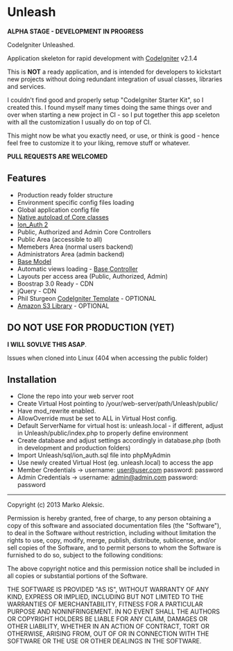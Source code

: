 Unleash
=======

**ALPHA STAGE - DEVELOPMENT IN PROGRESS**

CodeIgniter Unleashed.

Application skeleton for rapid development with [CodeIgniter](http://ellislab.com/codeigniter) v2.1.4


This is **NOT** a ready application, and is intended for developers to kickstart new projects
without doing redundant integration of usual classes, libraries and services.


I couldn't find good and properly setup "CodeIgniter Starter Kit", so I created
this. I found myself many times doing the same things over and over when starting a new
project in CI - so I put together this app sceleton with all the customization I usually do on top of CI.

This might now be what you exactly need, or use, or think is good - hence feel free to customize it to your liking, remove stuff or whatever.

**PULL REQUESTS ARE WELCOMED**


## Features

* Production ready folder structure
* Environment specific config files loading
* Global application config file
* [Native autoload of Core classes](http://philsturgeon.co.uk/blog/2010/02/CodeIgniter-Base-Classes-Keeping-it-DRY)
* [Ion_Auth 2](https://github.com/benedmunds/CodeIgniter-Ion-Auth)
* Public, Authorized and Admin Core Controllers
* Public Area (accessible to all)
* Memebers Area (normal users backend)
* Administrators Area (admin backend)
* [Base Model](https://github.com/jamierumbelow/codeigniter-base-model)
* Automatic views loading - [Base Controller](https://github.com/jamierumbelow/codeigniter-base-controller)
* Layouts per access area (Public, Authorized, Admin)
* Boostrap 3.0 Ready - CDN
* jQuery - CDN
* Phil Sturgeon [CodeIgniter Template](https://github.com/philsturgeon/codeigniter-template) - OPTIONAL
* [Amazon S3 Library](https://github.com/psugand/CodeIgniter-S3) - OPTIONAL

## DO NOT USE FOR PRODUCTION (YET)

**I WILL SOVLVE THIS ASAP**. 

Issues when cloned into Linux (404 when accessing the public folder)

## Installation

* Clone the repo into your web server root
* Create Virtual Host pointing to /your/web-server/path/Unleash/public/
* Have mod_rewrite enabled.
* AllowOverride must be set to ALL in Virtual Host config.
* Default ServerName for virtual host is: unleash.local - if different, adjust in Unleash/public/index.php to
properly define environment
* Create database and adjust settings accordingly in database.php (both in development and production folders)
* Import Unleash/sql/ion_auth.sql file into phpMyAdmin
* Use newly created Virtual Host (eg. unleash.local) to access the app
* Member Credentials -> username: user@user.com password: password
* Admin Credentials -> username: admin@admin.com password: password

****

Copyright (c) 2013 Marko Aleksic.

Permission is hereby granted, free of charge, to any person obtaining a copy
of this software and associated documentation files (the "Software"), to deal
in the Software without restriction, including without limitation the rights
to use, copy, modify, merge, publish, distribute, sublicense, and/or sell
copies of the Software, and to permit persons to whom the Software is
furnished to do so, subject to the following conditions:

The above copyright notice and this permission notice shall be included in
all copies or substantial portions of the Software.

THE SOFTWARE IS PROVIDED "AS IS", WITHOUT WARRANTY OF ANY KIND, EXPRESS OR
IMPLIED, INCLUDING BUT NOT LIMITED TO THE WARRANTIES OF MERCHANTABILITY,
FITNESS FOR A PARTICULAR PURPOSE AND NONINFRINGEMENT. IN NO EVENT SHALL THE
AUTHORS OR COPYRIGHT HOLDERS BE LIABLE FOR ANY CLAIM, DAMAGES OR OTHER
LIABILITY, WHETHER IN AN ACTION OF CONTRACT, TORT OR OTHERWISE, ARISING FROM,
OUT OF OR IN CONNECTION WITH THE SOFTWARE OR THE USE OR OTHER DEALINGS IN
THE SOFTWARE.
